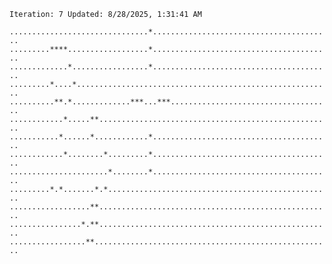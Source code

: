 `Iteration: 7 Updated: 8/28/2025, 1:31:41 AM`
<!-- GOL_START -->
`...............................*........................................`</br>
`.........****..................*........................................`</br>
`.............*.................*........................................`</br>
`.........*....*.........................................................`</br>
`..........**.*.............***...***....................................`</br>
`............*.....**....................................................`</br>
`...........*......*............*........................................`</br>
`............*........*.........*........................................`</br>
`......................*........*........................................`</br>
`.........*.*.......*.*..................................................`</br>
`..................**....................................................`</br>
`................*.**....................................................`</br>
`.................**.....................................................`</br>
<!-- GOL_END -->
